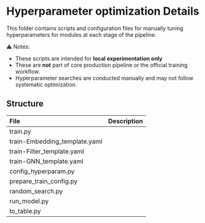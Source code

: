 # Hyperparameter optimization Details

This folder contains scripts and configuration files for manually tuning hyperparameters for modules at each stage of the pipeline.

⚠️ Notes:
- These scripts are intended for **local experimentation only**
- These are **not** part of core production pipeline or the official training workflow.
- Hyperparameter searches are conducted manually and may not follow systematic optimization.

## Structure
|File| Description| 
|:---|:-----------|
|train.py||
|train-Embedding_template.yaml||
|train-Filter_template.yaml||
|train-GNN_template.yaml||
|config_hyperparam.py||
|prepare_train_config.py||
|random_search.py||
|run_model.py||
|to_table.py||
